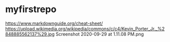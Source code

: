 # myfirstrepo
https://www.markdownguide.org/cheat-sheet/
https://upload.wikimedia.org/wikipedia/commons/c/c4/Kevin_Porter_Jr._%2848885562137%29.jpg
Screenshot 2020-09-29 at 1.11.08 PM.png
